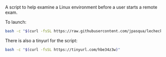 A script to help examine a Linux environment before a user starts a remote exam.

To launch:

```sh
bash -c "$(curl -fsSL https://raw.githubusercontent.com/jpasqua/lecheck/main/lecheck.sh)"
```

There is also a tinyurl for the script:

```sh
bash -c "$(curl -fsSL https://tinyurl.com/hbe34z3w)"
```
